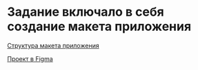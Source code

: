 # Задание включало в себя создание макета приложения

[Структура макета приложения](https://docs.google.com/document/d/1pkhdSfN4v6ZDUrXbjce1v9MnPLXC-jdCaR-4KQwKFHA/edit?usp=sharing)

[Проект в Figma](https://www.figma.com/design/lhKPr9TzenoESClW57sVB1/Project-x?node-id=0-1&t=GWbpvwdhU3omeH6v-1)